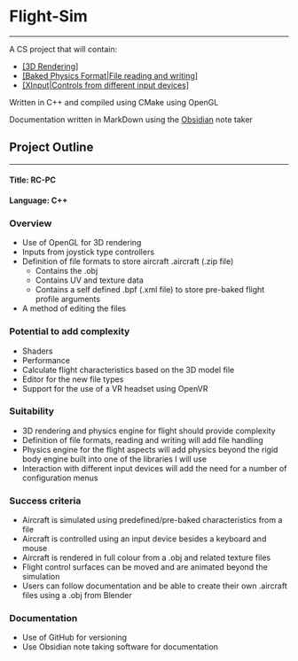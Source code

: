 # Flight-Sim
---
 A CS project that will contain:
 - [[3D Rendering]](https://github.com/TommyGymer/Flight-Sim/blob/main/OpenGL/3D%20Rendering.md)
 - [[Baked Physics Format|File reading and writing]](https://github.com/TommyGymer/Flight-Sim/blob/main/Physics/Baked%20Physics/Baked%20Physics%20Format.md)
 - [[XInput|Controls from different input devices]](https://github.com/TommyGymer/Flight-Sim/blob/main/Input/XInput.md)
 
Written in C++ and compiled using CMake using OpenGL

Documentation written in MarkDown using the [Obsidian](https://obsidian.md/) note taker

## Project Outline
---

#### Title: RC-PC

#### Language: C++

### Overview

- Use of OpenGL for 3D rendering
- Inputs from joystick type controllers
- Definition of file formats to store aircraft .aircraft (.zip file)
    - Contains the .obj
    - Contains UV and texture data
    - Contains a self defined .bpf (.xml file) to store pre-baked flight profile arguments
- A method of editing the files

### Potential to add complexity
- Shaders
- Performance
- Calculate flight characteristics based on the 3D model file
- Editor for the new file types
- Support for the use of a VR headset using OpenVR

### Suitability
- 3D rendering and physics engine for flight should provide complexity
- Definition of file formats, reading and writing will add file handling
- Physics engine for the flight aspects will add physics beyond the rigid body engine built into one of the libraries I will use
- Interaction with different input devices will add the need for a number of configuration menus

### Success criteria
- Aircraft is simulated using predefined/pre-baked characteristics from a file
- Aircraft is controlled using an input device besides a keyboard and mouse
- Aircraft is rendered in full colour from a .obj and related texture files
- Flight control surfaces can be moved and are animated beyond the simulation
- Users can follow documentation and be able to create their own .aircraft files using a .obj from Blender

### Documentation
- Use of GitHub for versioning
- Use Obsidian note taking software for documentation
